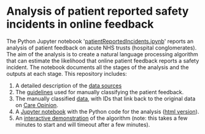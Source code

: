 # Analysis of patient reported safety incidents in online feedback
The Python Jupyter notebook '[patientReportedIncidents.ipynb](https://github.com/473x/safetyIncidents_analysis/blob/main/patientReportedIncidents.ipynb)' reports an analysis of patient feedback on acute NHS trusts (hospital conglomerates). The aim of the analysis is to create a natural language processing algorithm that can estimate the likelihood that online patient feedback reports a safety incident. The notebook documents all the stages of the analysis and the outputs at each stage. This repository includes:

1) A detailed description of the [data sources](https://github.com/473x/safetyIncidents_analysis/raw/main/dataSources.pdf)
2) The [guidelines](https://github.com/473x/safetyIncidents_analysis/raw/main/guidelinesForManualClassification.pdf) used for manually classifying the patient feedback.
3) The manually classified [data](https://github.com/473x/safetyIncidents_analysis/raw/main/data_manualClassifications.xlsx), with IDs that link back to the original data on [Care Opinion](https://www.careopinion.org.uk/).
4) A [Jupyter notebook](https://github.com/473x/safetyIncidents_analysis/blob/main/patientReportedIncidents.ipynb) with the Python code for the analysis ([html version](https://htmlpreview.github.io/?https://raw.githubusercontent.com/473x/safetyIncidents_analysis/main/patientReportedIncidents.html)).
5) An [interactive demonstration](https://tinyurl.com/safetyIncidentsDemo) of the algorithm (note: this takes a few minutes to start and will timeout after a few minutes).
